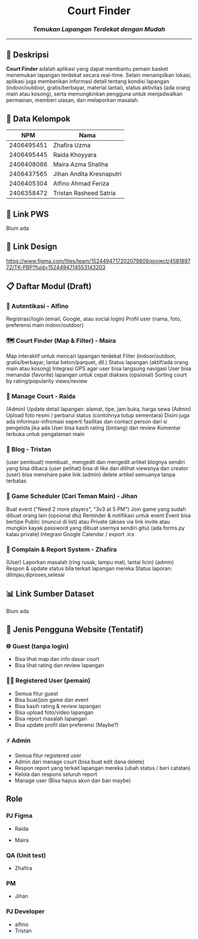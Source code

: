 <div align="center">

# Court Finder

### _Temukan Lapangan Terdekat dengan Mudah_

</div>

---

## 📝 Deskripsi

**Court Finder** adalah aplikasi yang dapat membantu pemain basket menemukan lapangan terdekat secara real-time. Selain menampilkan lokasi, aplikasi juga memberikan informasi detail tentang kondisi lapangan (indoor/outdoor, gratis/berbayar, material lantai), status aktivitas (ada orang main atau kosong), serta memungkinkan pengguna untuk menjadwalkan permainan, memberi ulasan, dan melaporkan masalah.

## 👥 Data Kelompok

| NPM        | Nama                     |
| ---------- | ------------------------ |
| 2406495451 | Zhafira Uzma             |
| 2406495445 | Raida Khoyyara           |
| 2406408086 | Maira Azma Shaliha       |
| 2406437565 | Jihan Andita Kresnaputri |
| 2406405304 | Alfino Ahmad Feriza      |
| 2406358472 | Tristan Rasheed Satria   |

## 🔗 Link PWS

Blum ada

## 🎨 Link Design

https://www.figma.com/files/team/1524494717202079809/project/458189772/TK-PBP?fuid=1524494714553143203

## 📋 Daftar Modul (Draft)

### 🔐 Autentikasi - Alfino

Registrasi/login (email, Google, atau social login)
Profil user (nama, foto, preferensi main indoor/outdoor)

### 🗺️ Court Finder (Map & Filter) - Maira

Map interaktif untuk mencari lapangan terdekat
Filter (indoor/outdoor, gratis/berbayar, lantai beton/parquet, dll.)
Status lapangan (aktif/ada orang main atau kosong)
Integrasi GPS agar user bisa langsung navigasi
User bisa menandai (favorite) lapangan untuk cepat diakses (opsional)
Sorting court by rating/popularity views/review

### 📍 Manage Court - Raida

(Admin) Update detail lapangan: alamat, tipe, jam buka, harga sewa
(Admin) Upload foto resmi / perbarui status (contohnya tutup sementara)
Disini juga ada informasi-infromasi seperti fasilitas dan contact person dari si pengelola jika ada
User bisa kasih rating (bintang) dan review
Komentar terbuka untuk pengalaman main

### 📒 Blog - Tristan

(user pembuat) membuat , mengedit dan mengedit artikel blognya sendiri yang bisa dibaca
(user pelihat) bisa di like dan dilihat viewsnya dan creator
(user) bisa menshare pake link
(admin) delete artikel semuanya tanpa terbatas

### 🏀 Game Scheduler (Cari Teman Main) - Jihan

Buat event ("Need 2 more players", "3v3 at 5 PM")
Join game yang sudah dibuat orang lain (opsional dlu)
Reminder & notifikasi untuk event
Event bisa bertipe Public (muncul di list) atau Private (akses via link invite atau mungkin kayak password yang dibuat usernya sendiri gitu) (ada forms.py kalau private)
Integrasi Google Calendar / export .ics

### 🚨 Complain & Report System - Zhafira

(User) Laporkan masalah (ring rusak, lampu mati, lantai licin)
(admin) Respon & update status bila terkait lapangan mereka
Status laporan: ditinjau,diproses,selesai

## 📊 Link Sumber Dataset

Blum ada

## 👤 Jenis Pengguna Website (Tentatif)

### 🌐 Guest (tanpa login)

- Bisa lihat map dan info dasar court
- Bisa lihat rating dan review lapangan

### 🏃‍♂️ Registered User (pemain)

- Semua fitur guest
- Bisa buat/join game dan event
- Bisa kasih rating & review lapangan
- Bisa upload foto/video lapangan
- Bisa report masalah lapangan
- Bisa update profil dan preferensi (Maybe?)

### ⚡ Admin

- Semua fitur registered user
- Admin dari manage court (bisa buat edit dana delete)
- Respon report yang terkait lapangan mereka (ubah status / beri catatan)
- Kelola dan respons seluruh report
- Manage user (Bisa hapus akun dan ban maybe)

## Role

### PJ Figma

- Raida

- Maira

### QA (Unit test)

- Zhafira

### PM

- Jihan

### PJ Developer

- alfino
- Tristan
